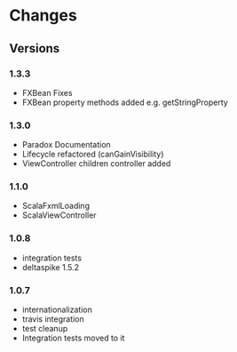 # Changes #

## Versions

### 1.3.3

* FXBean Fixes
* FXBean property methods added e.g. getStringProperty


### 1.3.0

* Paradox Documentation
* Lifecycle refactored (canGainVisibility)
* ViewController children controller added


### 1.1.0

* ScalaFxmlLoading
* ScalaViewController

### 1.0.8

* integration tests
* deltaspike 1.5.2

### 1.0.7

* internationalization
* travis integration
* test cleanup
* Integration tests moved to it

